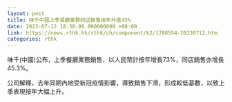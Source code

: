 ```yaml
---
layout: post
title: 味千中國上季餐廳業務同店銷售按年升逾45%
date: 2023-07-12 18:30:06.000000000 +08:00
link: https://news.rthk.hk/rthk/ch/component/k2/1708554-20230712.htm
categories: rthk
---
```


味千(中國)公布，上季餐廳業務銷售，以人民幣計按年增長73%，同店銷售亦增長45.3%。

公司解釋，去年同期內地受新冠疫情影響，導致銷售下滑，形成較低基數，以致上季表現按年大幅上升。
